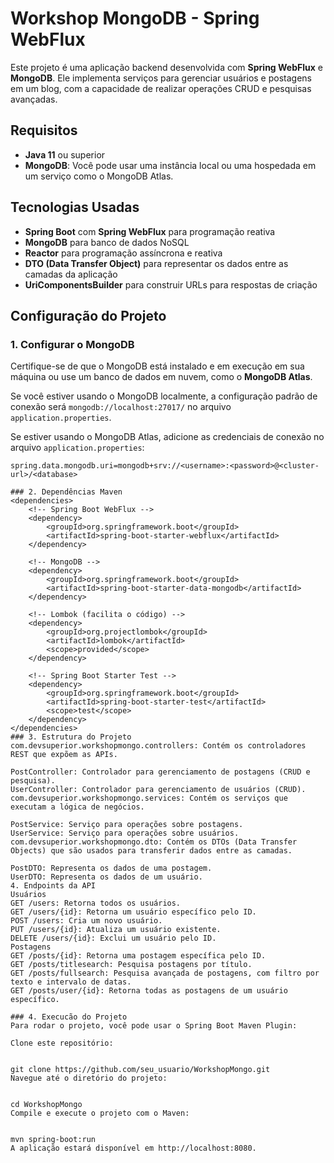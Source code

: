 # Workshop MongoDB - Spring WebFlux

Este projeto é uma aplicação backend desenvolvida com **Spring WebFlux** e **MongoDB**. Ele implementa serviços para gerenciar usuários e postagens em um blog, com a capacidade de realizar operações CRUD e pesquisas avançadas.

## Requisitos

- **Java 11** ou superior
- **MongoDB**: Você pode usar uma instância local ou uma hospedada em um serviço como o MongoDB Atlas.

## Tecnologias Usadas

- **Spring Boot** com **Spring WebFlux** para programação reativa
- **MongoDB** para banco de dados NoSQL
- **Reactor** para programação assíncrona e reativa
- **DTO (Data Transfer Object)** para representar os dados entre as camadas da aplicação
- **UriComponentsBuilder** para construir URLs para respostas de criação

## Configuração do Projeto

### 1. Configurar o MongoDB

Certifique-se de que o MongoDB está instalado e em execução em sua máquina ou use um banco de dados em nuvem, como o **MongoDB Atlas**.

Se você estiver usando o MongoDB localmente, a configuração padrão de conexão será `mongodb://localhost:27017/` no arquivo `application.properties`.

Se estiver usando o MongoDB Atlas, adicione as credenciais de conexão no arquivo `application.properties`:

```properties
spring.data.mongodb.uri=mongodb+srv://<username>:<password>@<cluster-url>/<database>

### 2. Dependências Maven
<dependencies>
    <!-- Spring Boot WebFlux -->
    <dependency>
        <groupId>org.springframework.boot</groupId>
        <artifactId>spring-boot-starter-webflux</artifactId>
    </dependency>

    <!-- MongoDB -->
    <dependency>
        <groupId>org.springframework.boot</groupId>
        <artifactId>spring-boot-starter-data-mongodb</artifactId>
    </dependency>

    <!-- Lombok (facilita o código) -->
    <dependency>
        <groupId>org.projectlombok</groupId>
        <artifactId>lombok</artifactId>
        <scope>provided</scope>
    </dependency>

    <!-- Spring Boot Starter Test -->
    <dependency>
        <groupId>org.springframework.boot</groupId>
        <artifactId>spring-boot-starter-test</artifactId>
        <scope>test</scope>
    </dependency>
</dependencies>
### 3. Estrutura do Projeto
com.devsuperior.workshopmongo.controllers: Contém os controladores REST que expõem as APIs.

PostController: Controlador para gerenciamento de postagens (CRUD e pesquisa).
UserController: Controlador para gerenciamento de usuários (CRUD).
com.devsuperior.workshopmongo.services: Contém os serviços que executam a lógica de negócios.

PostService: Serviço para operações sobre postagens.
UserService: Serviço para operações sobre usuários.
com.devsuperior.workshopmongo.dto: Contém os DTOs (Data Transfer Objects) que são usados para transferir dados entre as camadas.

PostDTO: Representa os dados de uma postagem.
UserDTO: Representa os dados de um usuário.
4. Endpoints da API
Usuários
GET /users: Retorna todos os usuários.
GET /users/{id}: Retorna um usuário específico pelo ID.
POST /users: Cria um novo usuário.
PUT /users/{id}: Atualiza um usuário existente.
DELETE /users/{id}: Exclui um usuário pelo ID.
Postagens
GET /posts/{id}: Retorna uma postagem específica pelo ID.
GET /posts/titlesearch: Pesquisa postagens por título.
GET /posts/fullsearch: Pesquisa avançada de postagens, com filtro por texto e intervalo de datas.
GET /posts/user/{id}: Retorna todas as postagens de um usuário específico.

### 4. Execucão do Projeto
Para rodar o projeto, você pode usar o Spring Boot Maven Plugin:

Clone este repositório:


git clone https://github.com/seu_usuario/WorkshopMongo.git
Navegue até o diretório do projeto:


cd WorkshopMongo
Compile e execute o projeto com o Maven:


mvn spring-boot:run
A aplicação estará disponível em http://localhost:8080.


